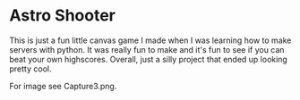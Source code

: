 # Astro Shooter

This is just a fun little canvas game I made when I was learning how to make servers with python. It was really fun to make and it's fun to see if you can beat your own highscores. Overall, just a silly project that ended up looking pretty cool.

For image see Capture3.png.
